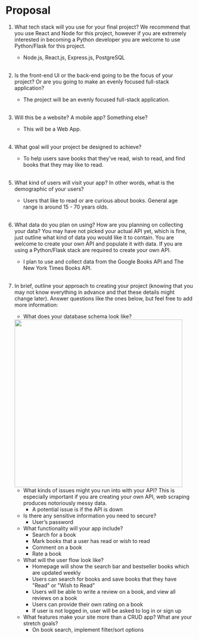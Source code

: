 # Proposal
1. What tech stack will you use for your final project? We recommend that you use
React and Node for this project, however if you are extremely interested in
becoming a Python developer you are welcome to use Python/Flask for this
project.
    - Node.js, React.js, Express.js, PostgreSQL
    <br>
2. Is the front-end UI or the back-end going to be the focus of your project? Or are
you going to make an evenly focused full-stack application?
	  - The project will be an evenly focused full-stack application.
	  <br>
3. Will this be a website? A mobile app? Something else?
	  - This will be a Web App.
	  <br>
4. What goal will your project be designed to achieve?
	 - To help users save books that they’ve read, wish to read, and find books that they may like to read.
    <br>
5. What kind of users will visit your app? In other words, what is the demographic of
your users? 
	  - Users that like to read or are curious about books. General age range is around 15 - 70 years olds.
    <br>
6. What data do you plan on using? How are you planning on collecting your data?
You may have not picked your actual API yet, which is fine, just outline what kind
of data you would like it to contain. You are welcome to create your own API and
populate it with data. If you are using a Python/Flask stack are required to create
your own API.
    - I plan to use and collect data from the Google Books API and The New York Times Books API.
    <br>
7. In brief, outline your approach to creating your project (knowing that you may not
know everything in advance and that these details might change later). Answer
questions like the ones below, but feel free to add more information:
	  - What does your database schema look like?
    <img src="https://github.com/user-attachments/assets/c71d9f6a-7622-493d-88b5-a19f2771a304" width="450" />    

   - What kinds of issues might you run into with your API? This is especially
    important if you are creating your own API, web scraping produces
    notoriously messy data.
      - A potential issue is if the API is down
   - Is there any sensitive information you need to secure?
     - User’s password
   - What functionality will your app include?
     - Search for a book
     - Mark books that a user has read or wish to read
     - Comment on a book
     - Rate a book
   - What will the user flow look like?
     - Homepage will show the search bar and bestseller books which are updated weekly
     - Users can search for books and save books that they have "Read" or "Wish to Read"
     - Users will be able to write a review on a book, and view all reviews on a book
     - Users can provide their own rating on a book
     - If user is not logged in, user will be asked to log in or sign up
    - What features make your site more than a CRUD app? What are your
      stretch goals?
      - On book search, implement filter/sort options
